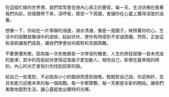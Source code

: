 在這個忙碌的世界裡，我們常常會忽視內心真正的聲音。每一天，生活彷彿在推著我們向前，但偶爾停下來，深呼吸，感受一下周圍，會讓你在心靈上獲得深度的滋養。

想像一下，你站在一片寧靜的湖邊，湖水清澈，像是一面鏡子，映照著你的心。生活中的挑戰就像湖中的波紋，起起伏伏，使你有時感到不安或困擾。然而，正是這些波紋讓我們成長，讓我們學會如何面對和克服困難。

不要畏懼失敗，因為每一次失敗都是一次學習的機會。人生的旅程就像一首未完成的旋律，其中的高低起伏使得這首曲子更加動人。相信自己，即使在最黑暗的時刻，內心的光芒會指引你找到回家的路。

給自己一些寬恕，不必因為小小的錯誤而感到挫敗。輕輕對自己說，你足夠好，並且有能力迎接未來的每一個挑戰。每一步都算數，每一天都是全新的開始。讓我們勇敢地面對生活，讓心靈綻放出獨特的光輝。